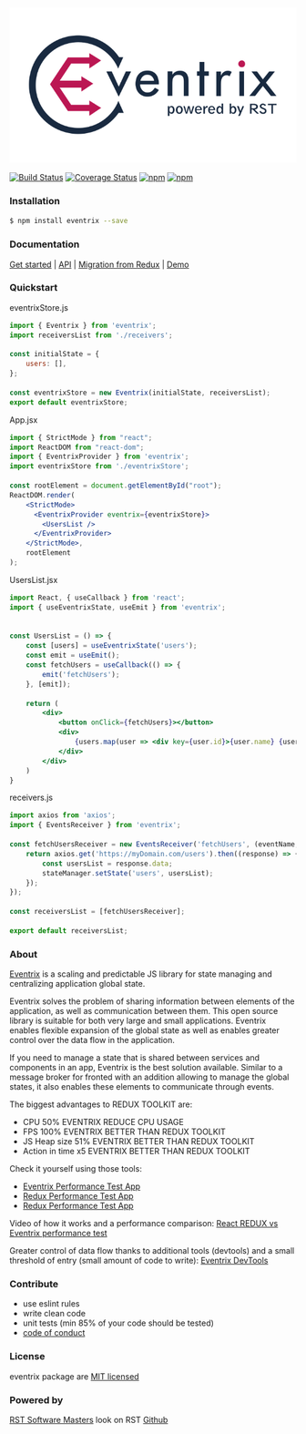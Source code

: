 ![Eventrix](assets/logo_br.svg)


[![Build Status](https://travis-ci.org/rstgroup/eventrix.svg?branch=master)](https://travis-ci.org/rstgroup/eventrix)
[![Coverage Status](https://coveralls.io/repos/github/rstgroup/eventrix/badge.svg?branch=master)](https://coveralls.io/github/rstgroup/eventrix?branch=master)
[![npm](https://img.shields.io/npm/l/eventrix.svg)](https://npmjs.org/package/eventrix)
[![npm](https://img.shields.io/npm/v/eventrix.svg)](https://npmjs.org/package/eventrix)

### Installation

```bash
$ npm install eventrix --save
```

### Documentation

[Get started](https://eventrix.gitbook.io/eventrix/getting-started)
|
[API](https://eventrix.gitbook.io/eventrix/hooks/useeventrixstate)
|
[Migration from Redux](https://eventrix.gitbook.io/eventrix/redux-greater-than-eventrix)
|
[Demo](https://eventrix.gitbook.io/eventrix/demo)

### Quickstart

eventrixStore.js
```js
import { Eventrix } from 'eventrix';
import receiversList from './receivers';

const initialState = {
    users: [],
};

const eventrixStore = new Eventrix(initialState, receiversList);
export default eventrixStore;
```

App.jsx
```jsx harmony
import { StrictMode } from "react";
import ReactDOM from "react-dom";
import { EventrixProvider } from 'eventrix';
import eventrixStore from './eventrixStore';

const rootElement = document.getElementById("root");
ReactDOM.render(
    <StrictMode>
      <EventrixProvider eventrix={eventrixStore}>
        <UsersList />
      </EventrixProvider>
    </StrictMode>,
    rootElement
);
```

UsersList.jsx
```jsx harmony
import React, { useCallback } from 'react';
import { useEventrixState, useEmit } from 'eventrix';


const UsersList = () => {
    const [users] = useEventrixState('users');
    const emit = useEmit();
    const fetchUsers = useCallback(() => {
        emit('fetchUsers');
    }, [emit]);
    
    return (
        <div>
            <button onClick={fetchUsers}></button>
            <div>
                {users.map(user => <div key={user.id}>{user.name} {user.surname}</div>)}
            </div>
        </div>
    )
}
```

receivers.js
```js
import axios from 'axios';
import { EventsReceiver } from 'eventrix';

const fetchUsersReceiver = new EventsReceiver('fetchUsers', (eventName, eventData, stateManager) => {
    return axios.get('https://myDomain.com/users').then((response) => {
        const usersList = response.data;
        stateManager.setState('users', usersList);
    });
});

const receiversList = [fetchUsersReceiver];

export default receiversList;
```

### About

[Eventrix](https://eventrix.io/) is a scaling and predictable JS library for state managing and centralizing application global state.

Eventrix solves the problem of sharing information between elements of the application, as well as communication between them. This open source library is suitable for both very large and small applications. Eventrix enables flexible expansion of the global state as well as enables greater control over the data flow in the application.

If you need to manage a state that is shared between services and components in an app, Eventrix is the best solution available. Similar to a message broker for fronted with an addition allowing to manage the global states, it also enables these elements to communicate through events.

The biggest advantages to REDUX TOOLKIT are:
- CPU 50% EVENTRIX REDUCE CPU USAGE
- FPS 100% EVENTRIX BETTER THAN REDUX TOOLKIT
- JS Heap size 51% EVENTRIX BETTER THAN REDUX TOOLKIT
- Action in time x5 EVENTRIX BETTER THAN REDUX TOOLKIT

Check it yourself using those tools:
- [Eventrix Performance Test App](http://eventrix-test.proserwit.pl/?q=100&s=20)
- [Redux Performance Test App](http://redux-test.proserwit.pl/?q=100&s=20)
- [Redux Performance Test App](http://redux-toolkit-test.proserwit.pl/?q=100&s=20)

Video of how it works and a performance comparison:
[React REDUX vs Eventrix performance test](https://www.youtube.com/watch?v=Vq-CS6hoK7I)

Greater control of data flow thanks to additional tools (devtools) and a small threshold of entry (small amount of code to write):
[Eventrix DevTools](https://github.com/rstgroup/eventrix-devtools)


### Contribute

- use eslint rules
- write clean code
- unit tests (min 85% of your code should be tested)
- [code of conduct](https://github.com/rstgroup/eventrix/blob/master/docs/code_of_conduct.md)

### License

eventrix package are [MIT licensed](https://github.com/rstgroup/eventrix/blob/master/LICENSE)

### Powered by

[RST Software Masters](https://rst.software) look on RST [Github](https://github.com/rstgroup)
